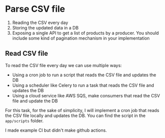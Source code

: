 # Parse CSV file
1. Reading the CSV every day 
2. Storing the updated data in a DB 
3. Exposing a single API to get a list of products by a producer. You should include some kind of pagination mechanism in your implementation


## Read CSV file
To read the CSV file every day we can use multiple ways:
- Using a cron job to run a script that reads the CSV file and updates the DB
- Using a scheduler like Celery to run a task that reads the CSV file and updates the DB
- Using a cloud service like AWS SQS, make consumers that read the CSV file and update the DB

For this task, for the sake of simplicity, I will implement a cron job that reads the CSV file locally and updates the DB.
You can find the script in the `app/scripts` folder.

I made example CI but didn't make github actions.